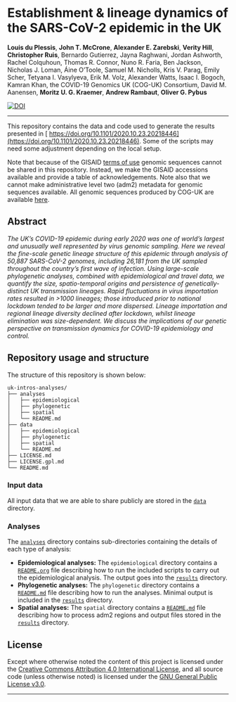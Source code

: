 # Establishment & lineage dynamics of the SARS-CoV-2 epidemic in the UK

**Louis du Plessis**, **John T. McCrone**, **Alexander E. Zarebski**, **Verity Hill**,  **Christopher Ruis**, Bernardo Gutierrez, Jayna Raghwani, Jordan Ashworth, Rachel Colquhoun, Thomas R. Connor, Nuno R. Faria, Ben Jackson, Nicholas J. Loman, Áine O’Toole, Samuel M. Nicholls, Kris V. Parag, Emily Scher, Tetyana I. Vasylyeva, Erik M. Volz, Alexander Watts, Isaac I. Bogoch, Kamran Khan, the COVID-19 Genomics UK (COG-UK) Consortium, David M. Aanensen, **Moritz U. G. Kraemer**, **Andrew Rambaut**, **Oliver G. Pybus**

[![DOI](https://zenodo.org/badge/304057254.svg)](https://zenodo.org/badge/latestdoi/304057254)

---

This repository contains the data and code used to generate the results
presented in [ https://doi.org/10.1101/2020.10.23.20218446](https://doi.org/10.1101/2020.10.23.20218446). Some of the scripts may need some adjustment depending on the local setup.

Note that because of the GISAID [terms of use](https://www.gisaid.org/registration/terms-of-use/) genomic sequences cannot be shared in this repository. Instead, we make the GISAID accessions available and provide a table of acknowledgements. Note also that we cannot make administrative level two (adm2) metadata for genomic sequences available. All genomic sequences produced by COG-UK are available [here](https://www.cogconsortium.uk/data/).


## Abstract

_The UK’s COVID-19 epidemic during early 2020 was one of world’s largest and unusually well represented by virus genomic sampling. Here we reveal the fine-scale genetic lineage structure of this epidemic through analysis of 50,887 SARS-CoV-2 genomes, including 26,181 from the UK sampled throughout the country’s first wave of infection. Using large-scale phylogenetic analyses, combined with epidemiological and travel data, we quantify the size, spatio-temporal origins and persistence of genetically-distinct UK transmission lineages. Rapid fluctuations in virus importation rates resulted in >1000 lineages; those introduced prior to national lockdown tended to be larger and more dispersed. Lineage importation and regional lineage diversity declined after lockdown, whilst lineage elimination was size-dependent. We discuss the implications of our genetic perspective on transmission dynamics for COVID-19 epidemiology and control._


## Repository usage and structure

The structure of this repository is shown below:

```
uk-intros-analyses/
├── analyses
│   ├── epidemiological
│   ├── phylogenetic
│   ├── spatial
│   └── README.md
├── data
│   ├── epidemiological
│   ├── phylogenetic
│   ├── spatial
│   └── README.md
├── LICENSE.md
├── LICENSE.gpl.md
└── README.md
```

### Input data

All input data that we are able to share publicly are stored in the [`data`](data/) directory.

### Analyses

The [`analyses`](analyses/) directory contains sub-directories containing the details of each type of analysis:

- **Epidemiological analyses:** The `epidemiological` directory contains a [`README.org`](analyses/epidemiological/README.org) file describing how
    to run the included scripts to carry out the epidemiological analysis. The
    output goes into the [`results`](analyses/epidemiological/results/) directory.
- **Phylogenetic analyses:** The `phylogenetic` directory contains a [`README.md`](analyses/phylogenetic/README.md) file describing how to run the analyses. Minimal output is included in the [`results`](analyses/phylogenetic/results/) directory.
- **Spatial analyses:** The `spatial` directory contains a [`README.md`](analyses/spatial/README.md) file describing how to process adm2 regions and output files stored in the [`results`](analyses/spatial/results/) directory.



## License

Except where otherwise noted the content of this project is licensed under the [Creative Commons Attribution 4.0 International License](https://creativecommons.org/licenses/by/4.0/), and all source code (unless otherwise noted) is licensed under the [GNU General Public License v3.0](https://choosealicense.com/licenses/gpl-3.0/).

---
